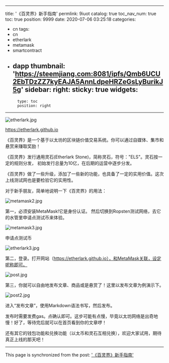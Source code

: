 
---
title: '《百灵界》新手指南'
permlink: 9iuot
catalog: true
toc_nav_num: true
toc: true
position: 9999
date: 2020-07-06 03:25:18
categories:
- cn
tags:
- cn
- etherlark
- metamask
- smartcontract
- dapp
thumbnail: 'https://steemjiang.com:8081/ipfs/Qmb6UCU2EbTDzZZ7kyEAJA5AnnLdpeHRZeGsLyBurikJ5g'
sidebar:
    right:
        sticky: true
widgets:
    -
        type: toc
        position: right
---


![etherlark.jpg](https://steemjiang.com:8081/ipfs/Qmb6UCU2EbTDzZZ7kyEAJA5AnnLdpeHRZeGsLyBurikJ5g)

https://etherlark.github.io

《百灵界》是一个基于以太坊的区块链价值交易系统。你可以通过自媒体、集市和悬赏来赚取奖励！

《百灵界》发行通用灵石(Etherlark Stone)，简称灵石，符号："ELS"。灵石按一定的规则分发， 初始发行总量为10亿，在后期的运营中逐步分发。

《百灵界》做了一些升级，添加了一些新的功能，也具备了一定的实用价值。这次上线测试网也是要检验它的实用性。

对于新手朋友，简单地说明一下《百灵界》的用法：

![metamask2.jpg](https://steemjiang.com:8081/ipfs/QmUmEn9sXodFetJCmr44jhyddWUEKQTDZregq2gd81fpGH)

第一，必须安装MetaMask!它是身份认证。
然后切换到Ropsten测试网络，去它的水管里申请点测试币来体验。

![metamask3.jpg](https://steemjiang.com:8081/ipfs/QmPp9xQuvnEH3AbRLSBm78K9gNC3hF2SkKqkmP7A3cJW2X)

申请点测试币

![etherlark3.jpg](https://steemjiang.com:8081/ipfs/QmPk6rNXZKsh5AAaUrcoBGF7TcqURaHdpqw2cEAnmTPjzj)

第二，登录。打开网站（https://etherlark.github.io），和MetaMask关联，设定呢称即可。

![post.jpg](https://steemjiang.com:8081/ipfs/QmSYRkNvQsvAdC1dc6Z2XtUJuAE3WVxuHNBahAFv6rLhsM)

第三，你就可以自由地发布文章、商品或是悬赏了！这里以发布文章为例演示下。

![post2.jpg](https://steemjiang.com:8081/ipfs/QmeyBneFcybfjrZeqpWJX8a4MQS56AGoefkNG8ew4eTARp)


进入“发布文章”，使用Markdown语法书写，然后发布。

发布时需要发费gas。点确认即可。这步可能有点慢，毕竟以太坊网络是出奇地慢！好了，等待完后就可以在首页看到你的文章啰！

还有其它的钱包功能和兑换功能（以太币和灵石互相兑换），欢迎大家试用，期待真正上线的那天吧！

- - -

This page is synchronized from the post: ['《百灵界》新手指南'](https://steemit.com/@lemooljiang/9iuot)
